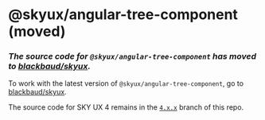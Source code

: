 # @skyux/angular-tree-component (moved)

### *The source code for `@skyux/angular-tree-component` has moved to [blackbaud/skyux](https://github.com/blackbaud/skyux).*

To work with the latest version of `@skyux/angular-tree-component`, go to [blackbaud/skyux](https://github.com/blackbaud/skyux).

The source code for SKY UX 4 remains in the [`4.x.x`](https://github.com/blackbaud/skyux-angular-tree-component/tree/4.x.x) branch of this repo.
